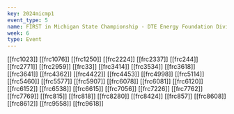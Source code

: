 ```yaml
---
key: 2024micmp1
event_type: 5
name: FIRST in Michigan State Championship - DTE Energy Foundation Division
week: 6
type: Event
---
```

[[frc1023]]
[[frc1076]]
[[frc1250]]
[[frc2224]]
[[frc2337]]
[[frc244]]
[[frc2771]]
[[frc2959]]
[[frc33]]
[[frc3414]]
[[frc3534]]
[[frc3618]]
[[frc3641]]
[[frc4362]]
[[frc4422]]
[[frc4453]]
[[frc4998]]
[[frc5114]]
[[frc5460]]
[[frc5577]]
[[frc5907]]
[[frc6078]]
[[frc6081]]
[[frc6120]]
[[frc6152]]
[[frc6538]]
[[frc6615]]
[[frc7056]]
[[frc7226]]
[[frc7762]]
[[frc7769]]
[[frc815]]
[[frc818]]
[[frc8280]]
[[frc8424]]
[[frc857]]
[[frc8608]]
[[frc8612]]
[[frc9558]]
[[frc9618]]
